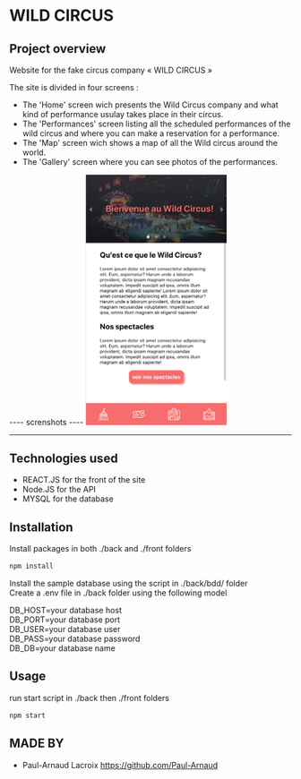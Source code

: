 # WILD CIRCUS

## Project overview
Website for the fake circus company « WILD CIRCUS »

The site is divided in four screens : 
 - The 'Home' screen wich presents the Wild Circus company and what kind of performance usulay takes place in their circus.
 - The 'Performances' screen listing all the scheduled performances of the wild circus and where you can make a reservation for a performance.
 - The 'Map' screen wich shows a map of all the Wild circus around the world.
 - The 'Gallery' screen where you can see photos of the performances.  

---- screnshots ----
<img src="./screenshots/home.png" alt="Home" width="50%"/>

<!-- ![Home](https://github.com/Paul-Arnaud/wild_circus_checkpoint_4/blob/dev/screenshots/home.png?s=500)
![Performances](https://github.com/Paul-Arnaud/wild_circus_checkpoint_4/blob/dev/screenshots/performances.png?s=500)
![Reservations](https://github.com/Paul-Arnaud/wild_circus_checkpoint_4/blob/dev/screenshots/resa.png?s=500)
![Map](https://github.com/Paul-Arnaud/wild_circus_checkpoint_4/blob/dev/screenshots/map.png?s=500)
![Gallery](https://github.com/Paul-Arnaud/wild_circus_checkpoint_4/blob/dev/screenshots/gallery.png?s=500) -->
----

## Technologies used 
- REACT.JS for the front of the site
- Node.JS for the API
- MYSQL for the database

## Installation
Install packages in both ./back and ./front folders
```bash
npm install 
```

Install the sample database using the script in ./back/bdd/ folder \
Create a .env file in ./back folder using the following model 

DB_HOST=your database host \
DB_PORT=your database port \
DB_USER=your database user \
DB_PASS=your database password \
DB_DB=your database name 


## Usage
run start script in ./back then ./front folders
```bash
npm start
```

## MADE BY
- Paul-Arnaud Lacroix https://github.com/Paul-Arnaud